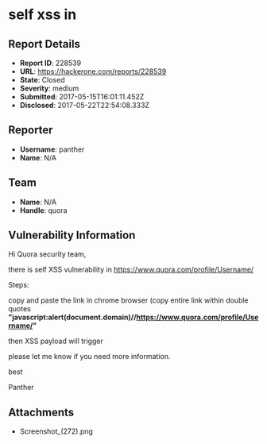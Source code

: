# self xss in

## Report Details
- **Report ID**: 228539
- **URL**: https://hackerone.com/reports/228539
- **State**: Closed
- **Severity**: medium
- **Submitted**: 2017-05-15T16:01:11.452Z
- **Disclosed**: 2017-05-22T22:54:08.333Z

## Reporter
- **Username**: panther
- **Name**: N/A

## Team
- **Name**: N/A
- **Handle**: quora

## Vulnerability Information
Hi Quora security team,

there is self XSS vulnerability in https://www.quora.com/profile/Username/

Steps:

copy and paste the link in chrome browser (copy entire link within double quotes
**"javascript:alert(document.domain)//https://www.quora.com/profile/Username/"**

then XSS payload will trigger

please let me know if you need more information.

best

Panther

## Attachments
- Screenshot_(272).png
